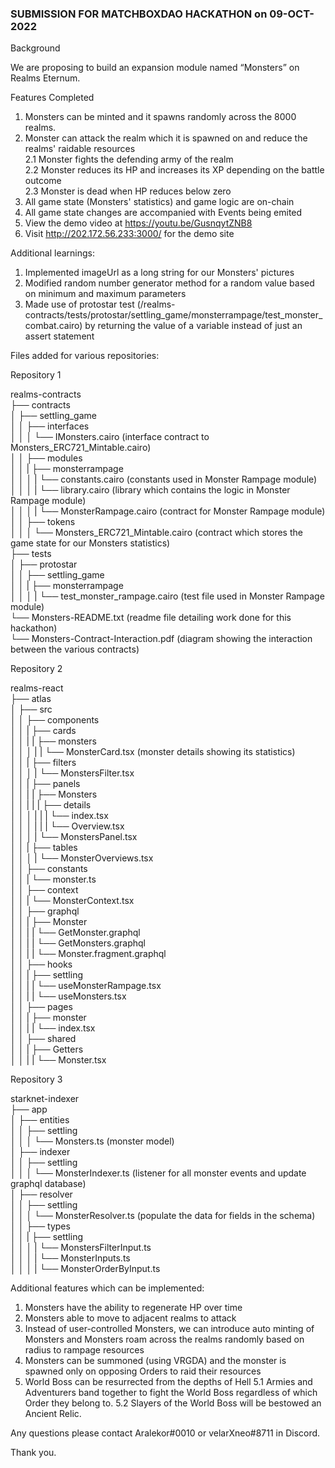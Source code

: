 ### SUBMISSION FOR MATCHBOXDAO HACKATHON on 09-OCT-2022

Background

We are proposing to build an expansion module named “Monsters” on Realms Eternum.


Features Completed
1. Monsters can be minted and it spawns randomly across the 8000 realms.    
2. Monster can attack the realm which it is spawned on and reduce the realms' raidable resources<br>
    2.1 Monster fights the defending army of the realm<br>
    2.2 Monster reduces its HP and increases its XP depending on the battle outcome<br>
    2.3 Monster is dead when HP reduces below zero<br>
3. All game state (Monsters' statistics) and game logic are on-chain
4. All game state changes are accompanied with Events being emited
5. View the demo video at https://youtu.be/GusnqytZNB8
6. Visit http://202.172.56.233:3000/ for the demo site

Additional learnings:
1. Implemented imageUrl as a long string for our Monsters' pictures
2. Modified random number generator method for a random value based on minimum and maximum parameters
3. Made use of protostar test (/realms-contracts/tests/protostar/settling_game/monsterrampage/test_monster_combat.cairo) 
    by returning the value of a variable instead of just an assert statement


Files added for various repositories:

Repository 1

realms-contracts<br>
├── contracts<br>
│   ├── settling_game<br>
│   │   ├── interfaces<br>
│   │   │   └── IMonsters.cairo   (interface contract to Monsters_ERC721_Mintable.cairo)<br>
│   │   ├── modules<br>
│   │   |   ├── monsterrampage<br>
│   │   │   |   └── constants.cairo         (constants used in Monster Rampage module)<br>
│   │   │   |   └── library.cairo           (library which contains the logic in Monster Rampage module)<br>
│   │   │   |   └── MonsterRampage.cairo    (contract for Monster Rampage module)<br>
│   │   ├── tokens<br>
│   │   │   └── Monsters_ERC721_Mintable.cairo  (contract which stores the game state for our Monsters statistics)<br>
├── tests<br>
│   ├── protostar<br>
│   │   ├── settling_game<br>
│   │   |   ├── monsterrampage<br>
│   │   │   |   └── test_monster_rampage.cairo  (test file used in Monster Rampage module)<br>
└── Monsters-README.txt                 (readme file detailing work done for this hackathon)<br>
└── Monsters-Contract-Interaction.pdf   (diagram showing the interaction between the various contracts)<br>


Repository 2

realms-react<br>
├── atlas<br>
│   ├── src<br>
│   │   ├── components<br>
│   │   |   ├── cards<br>
│   │   |   |   ├── monsters<br>
│   │   │   |   |   └── MonsterCard.tsx   (monster details showing its statistics)<br>
│   │   |   ├── filters<br>
│   │   │   |   └── MonstersFilter.tsx<br>
│   │   |   ├── panels<br>
│   │   |   |   ├── Monsters<br>
│   │   |   |   |   ├── details<br>
│   │   │   |   |   |   └── index.tsx<br>
│   │   │   |   |   |   └── Overview.tsx<br>
│   │   │   |   └── MonstersPanel.tsx<br>
│   │   |   ├── tables<br>
│   │   │   |   └── MonsterOverviews.tsx<br>
│   │   ├── constants<br>
│   │   |   └── monster.ts<br>
│   │   ├── context<br>
│   │   |   └── MonsterContext.tsx<br>
│   │   ├── graphql<br>
│   │   |   ├── Monster<br>
│   │   |   |    └── GetMonster.graphql<br>
│   │   |   |    └── GetMonsters.graphql<br>
│   │   |   |    └── Monster.fragment.graphql<br>
│   │   ├── hooks<br>
│   │   |   ├── settling<br>
│   │   |   |    └── useMonsterRampage.tsx<br>
│   │   |   |    └── useMonsters.tsx<br>
│   │   ├── pages<br>
│   │   |   ├── monster<br>
│   │   |   |    └── index.tsx<br>
│   │   ├── shared<br>
│   │   |   ├── Getters<br>
│   │   |   |    └── Monster.tsx<br>


Repository 3

starknet-indexer<br>
├── app<br>
│   ├── entities<br>
│   │   ├── settling<br>
│   │   │   └── Monsters.ts   (monster model)<br>
│   ├── indexer<br>
│   │   ├── settling<br>
│   │   │   └── MonsterIndexer.ts   (listener for all monster events and update graphql database)<br>
│   ├── resolver<br>
│   │   ├── settling<br>
│   │   │   └── MonsterResolver.ts  (populate the data for fields in the schema)<br>
│   │   ├── types<br>
│   │   |   ├── settling<br>
│   │   │   |   └── MonstersFilterInput.ts<br>
│   │   │   |   └── MonsterInputs.ts<br>
│   │   │   |   └── MonsterOrderByInput.ts<br>


Additional features which can be implemented:
1. Monsters have the ability to regenerate HP over time
2. Monsters able to move to adjacent realms to attack
3. Instead of user-controlled Monsters, we can introduce auto minting of Monsters and Monsters roam across the realms randomly based on radius to rampage resources
4. Monsters can be summoned (using VRGDA) and the monster is spawned only on opposing Orders to raid their resources
5. World Boss can be resurrected from the depths of Hell
    5.1 Armies and Adventurers band together to fight the World Boss regardless of which Order they belong to.
    5.2 Slayers of the World Boss will be bestowed an Ancient Relic.


Any questions please contact Aralekor#0010 or velarXneo#8711 in Discord.

Thank you.
